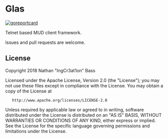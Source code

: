 # Glas

[![goreportcard](https://goreportcard.com/badge/github.com/glasware/glas-core)](https://github.com/glasware/glas-core)

Telnet based MUD client framework.

Issues and pull requests are welcome.

## License
   Copyright 2018 Nathan "IngCr3at1on" Bass

   Licensed under the Apache License, Version 2.0 (the "License");
   you may not use these files except in compliance with the License.
   You may obtain a copy of the License at

       http://www.apache.org/licenses/LICENSE-2.0

   Unless required by applicable law or agreed to in writing, software
   distributed under the License is distributed on an "AS IS" BASIS,
   WITHOUT WARRANTIES OR CONDITIONS OF ANY KIND, either express or implied.
   See the License for the specific language governing permissions and
   limitations under the License.
